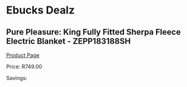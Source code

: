
# Ebucks Dealz
## Pure Pleasure: King Fully Fitted Sherpa Fleece Electric Blanket - ZEPP183188SH
[Product Page](https://www.ebucks.com/web/shop/productSelected.do?prodId=319801220&catId=704982758)

Price: R749.00

Savings: 


	